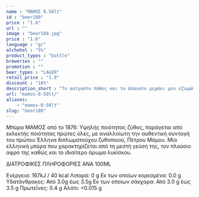 ```yaml
---
name : "ΜΑΜΟΣ 0.50lt"
id : "beer180"
price : "1.6"
url : ""
image : "beer180.jpg"
price : "1.6"
language : "gr"
alchohol : "5%"
product_types : "bottle"
breweries : ""
promotion : ""
beer_types : "LAGER"
retail_price : "1.9"
discount : "16%"
description_short : "To ασίγαστο πάθος και το άπαυστο μεράκι μου εζυμώθηκαν μαζί με τα υψηλής ποιότητος αγνά υλικά και δημιούργησαν τον &quot;ελληνικό υγρό άρτο&quot;, για να τον απολαμβάνουν καθημερινά οι ζυθοπότες και να ευφραίνουν τις καρδιές τους!"
url: "mamos-0-50lt/"
aliases: 
    - "mamos-0-50lt"
slug: "beer180"
---
```


Μπύρα ΜΑΜΟΣ από το 1876: Υψηλής ποιότητας ζύθος, παράγεται από εκλεκτής ποιότητας πρώτες ύλες, με αναλλοίωτη την αυθεντική συνταγή του πρώτου Έλληνα διπλωματούχου ζυθοποιού, Πέτρου Μάμου. Μία ελληνική μπύρα που χαρακτηρίζεται από τη μεστή γεύση της, τον πλούσιο αφρό της καθώς και το ιδιαίτερο άρωμα λυκίσκου.

ΔΙΑΤΡΟΦΙΚΕΣ ΠΛΗΡΟΦΟΡΙΕΣ
ΑΝΑ 100ML

Ενέργεια: 167kJ / 40 kcal
Λιπαρά: 0 g
Εκ των οποίων κορεσμένα: 0.0 g
Υδατάνθρακες: Από 3.0g έως 3.5g
Εκ των οποίων σάκχαρα: Από 3.0 g έως 3.5 g
Πρωτεΐνες: 0.4 g
Αλάτι: &lt;0.015 g